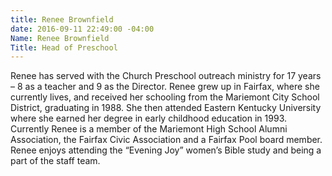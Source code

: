```yaml
---
title: Renee Brownfield
date: 2016-09-11 22:49:00 -04:00
Name: Renee Brownfield
Title: Head of Preschool
---
```


Renee has served with the Church Preschool outreach ministry for 17 years – 8 as a teacher and 9 as the Director. Renee grew up in Fairfax, where she currently lives, and received her schooling from the Mariemont City School District, graduating in 1988. She then attended Eastern Kentucky University where she earned her degree in early childhood education in 1993.  Currently Renee is a member of the Mariemont High School Alumni Association, the Fairfax Civic Association and a Fairfax Pool board member.  Renee enjoys attending the “Evening Joy” women’s Bible study and being a part of the staff team.